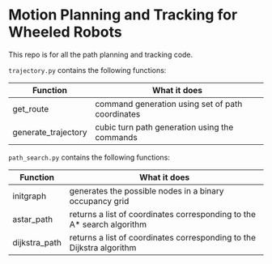 # Motion Planning and Tracking for Wheeled Robots
This repo is for all the path planning and tracking code.

```trajectory.py``` contains the following functions:

Function | What it does
---------|-------------
get_route |  command generation using set of path coordinates
generate_trajectory | cubic turn path generation using the commands 

```path_search.py``` contains the following functions:

Function | What it does
---------|-------------
initgraph |  generates the possible nodes in a binary occupancy grid
astar_path | returns a list of coordinates corresponding to the A* search algorithm
dijkstra_path | returns a list of coordinates corresponding to the Dijkstra algorithm
